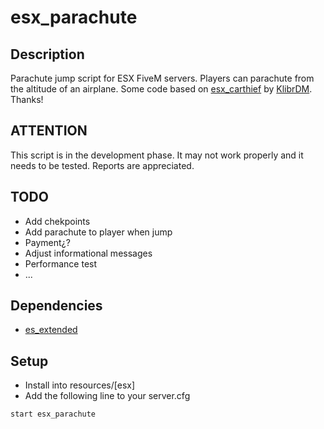 # esx_parachute
## Description
Parachute jump script for ESX FiveM servers. Players can parachute from the altitude of an airplane. Some code based on [esx_carthief](https://github.com/KlibrDM/esx_carthief) by [KlibrDM](https://github.com/KlibrDM). Thanks! 

## ATTENTION
This script is in the development phase. It may not work properly and it needs to be tested. Reports are appreciated.

## TODO
* Add chekpoints
* Add parachute to player when jump
* Payment¿?
* Adjust informational messages 
* Performance test
* ...

## Dependencies
* [es_extended](https://github.com/ESX-Org/es_extended)

## Setup
* Install into resources/[esx]
* Add the following line to your server.cfg
```
start esx_parachute
```



